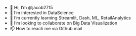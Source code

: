 - 👋 Hi, I’m @jacob2715
- 👀 I’m interested in DataScience
- 🌱 I’m currently learning Streamlit, Dash, ML, RetailAnalytics
- 💞️ I’m looking to collaborate on Big Data Visualization
- 📫 How to reach me via Github mail

<!---
jacob2715/jacob2715 is a ✨ special ✨ repository because its `README.md` (this file) appears on your GitHub profile.
You can click the Preview link to take a look at your changes.
--->
